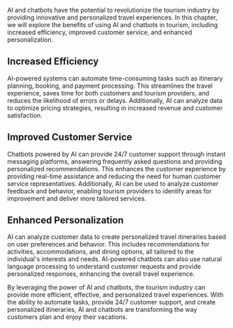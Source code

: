 
AI and chatbots have the potential to revolutionize the tourism industry by providing innovative and personalized travel experiences. In this chapter, we will explore the benefits of using AI and chatbots in tourism, including increased efficiency, improved customer service, and enhanced personalization.

Increased Efficiency
--------------------

AI-powered systems can automate time-consuming tasks such as itinerary planning, booking, and payment processing. This streamlines the travel experience, saves time for both customers and tourism providers, and reduces the likelihood of errors or delays. Additionally, AI can analyze data to optimize pricing strategies, resulting in increased revenue and customer satisfaction.

Improved Customer Service
-------------------------

Chatbots powered by AI can provide 24/7 customer support through instant messaging platforms, answering frequently asked questions and providing personalized recommendations. This enhances the customer experience by providing real-time assistance and reducing the need for human customer service representatives. Additionally, AI can be used to analyze customer feedback and behavior, enabling tourism providers to identify areas for improvement and deliver more tailored services.

Enhanced Personalization
------------------------

AI can analyze customer data to create personalized travel itineraries based on user preferences and behavior. This includes recommendations for activities, accommodations, and dining options, all tailored to the individual's interests and needs. AI-powered chatbots can also use natural language processing to understand customer requests and provide personalized responses, enhancing the overall travel experience.

By leveraging the power of AI and chatbots, the tourism industry can provide more efficient, effective, and personalized travel experiences. With the ability to automate tasks, provide 24/7 customer support, and create personalized itineraries, AI and chatbots are transforming the way customers plan and enjoy their vacations.
